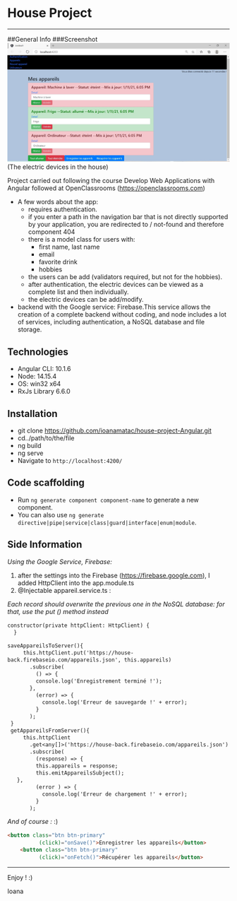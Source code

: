 
# House Project 
***
<a name="general-info"></a>
<a name="technologies"></a>
<a name="installation"></a>
<a name="screenshot"></a>
<a name="code scaffolding"></a>
<a name="side information"></a>
##General Info
###Screenshot
![Image text](./src/HouseApp..jpg)
(The electric devices in the house)

Project carried out following the course Develop Web Applications with Angular followed at OpenClassrooms (https://openclassrooms.com)
* A few words about the app:
  * requires authentication.
  * if you enter a path in the navigation bar that is not directly supported by your application, you are redirected to / not-found and therefore component 404  
  * there is a model class for users with:
    * first name, last name
    * email
    * favorite drink
    * hobbies 
  * the users can be add (validators required, but not for the hobbies).  
  * after authentication, the electric devices can be viewed as a complete list and then individually.  
  * the electric devices can be add/modify. 
* backend with the Google service: Firebase.This service allows the creation of a complete backend without coding, and node includes a lot of services, including authentication, a NoSQL database and file storage.

## Technologies
* Angular CLI: 10.1.6
* Node: 14.15.4
* OS: win32 x64
* RxJs Library 6.6.0

## Installation
* git clone https://github.com/ioanamatac/house-project-Angular.git
* cd../path/to/the/file
* ng build
* ng serve
* Navigate to `http://localhost:4200/`

## Code scaffolding

* Run `ng generate component component-name` to generate a new component.
* You can also use `ng generate directive|pipe|service|class|guard|interface|enum|module`.

##  Side Information
_Using the Google Service, Firebase:_
1. after the settings into the Firebase (https://firebase.google.com), I added HttpClient into the app.module.ts
2. @Injectable appareil.service.ts : 
  
  
_Each record should overwrite the previous one in the NoSQL database: for that, use the put () method instead_
```Angular
constructor(private httpClient: HttpClient) {
  } 
```
 ```Angular
saveAppareilsToServer(){
      this.httpClient.put('https://house-back.firebaseio.com/appareils.json', this.appareils)
        .subscribe(
          () => {
          console.log('Enregistrement terminé !');
        },
          (error) => {
            console.log('Erreur de sauvegarde !' + error);
          }
        );
  }
  getAppareilsFromServer(){
      this.httpClient
        .get<any[]>('https://house-back.firebaseio.com/appareils.json')
        .subscribe(
          (response) => {
          this.appareils = response;
          this.emitAppareilsSubject();
    },
          (error ) => {
            console.log('Erreur de chargement !' + error);
          }
        );
``` 
_And of course :_ :)
```Html
<button class="btn btn-primary"
          (click)="onSave()">Enregistrer les appareils</button>
    <button class="btn btn-primary"
          (click)="onFetch()">Récupérer les appareils</button>
```
---
Enjoy ! :)

Ioana
